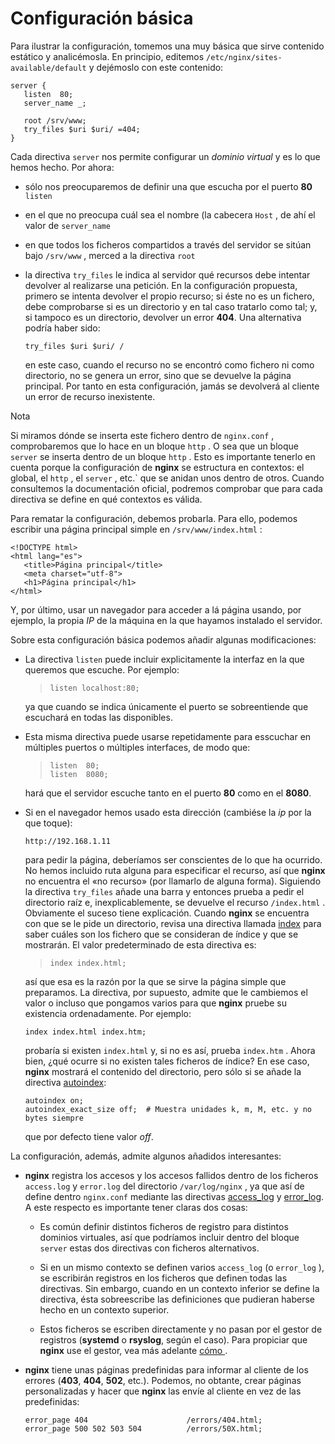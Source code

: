 
# Configuración básica

Para ilustrar la configuración, tomemos una muy básica que sirve
contenido estático y analicémosla. En principio, editemos
 `/etc/nginx/sites-available/default`  y
dejémoslo con este contenido:

    server {
       listen  80;
       server_name _;

       root /srv/www;
       try_files $uri $uri/ =404;
    }

Cada directiva
`server` nos permite configurar un *dominio
virtual* y es lo que hemos hecho. Por ahora:

-   sólo nos preocuparemos de definir una que escucha por el puerto
    **80**
   `listen`
-   en el que no preocupa cuál sea el nombre (la cabecera
     `Host` , de ahí el valor de ``server_name``

-   en que todos los ficheros compartidos a través del servidor se
    sitúan bajo
     `/srv/www` , merced a la directiva
    ``root``

-   la directiva ``try_files`` le indica al servidor qué recursos debe intentar devolver al realizarse una petición. En la     configuración propuesta, primero se intenta devolver el propio recurso; si éste no es un fichero, debe comprobarse si es un directorio y en tal caso tratarlo como tal; y, si tampoco es un directorio, devolver un error **404**. Una alternativa podría haber  sido:

        try_files $uri $uri/ /

    en este caso, cuando el recurso no se encontró como fichero ni como
    directorio, no se genera un error, sino que se devuelve la página
    principal. Por tanto en esta configuración, jamás se devolverá al
    cliente un error de recurso inexistente.

Nota

Si miramos dónde se inserta este fichero dentro de
 `nginx.conf` , comprobaremos que lo hace en un
bloque  `http` . O sea que un bloque
 `server`  se inserta dentro de un bloque
 `http` . Esto es importante tenerlo en cuenta
porque la configuración de **nginx** se estructura en contextos: el
global, el  `http` , el
 `server` , etc.\` que se anidan unos dentro de
otros. Cuando consultemos la documentación oficial, podremos comprobar
que para cada directiva se define en qué contextos es válida.

Para rematar la configuración, debemos probarla. Para ello, podemos
escribir una página principal simple en
 `/srv/www/index.html` :

    <!DOCTYPE html>
    <html lang="es">
       <title>Página principal</title>
       <meta charset="utf-8">
       <h1>Página principal</h1>
    </html>

Y, por último, usar un navegador para acceder a lá página usando, por
ejemplo, la propia *IP* de la máquina en la que hayamos instalado el
servidor.

Sobre esta configuración básica podemos añadir algunas modificaciones:

-   La directiva  `listen`  puede incluir
    explicitamente la interfaz en la que queremos que escuche. Por
    ejemplo:

    >     listen localhost:80;

    ya que cuando se indica únicamente el puerto se sobreentiende que
    escuchará en todas las disponibles.

-   Esta misma directiva puede usarse repetidamente para esscuchar en
    múltiples puertos o múltiples interfaces, de modo que:

    >     listen  80;
    >     listen  8080;

    hará que el servidor escuche tanto en el puerto **80** como en el
    **8080**.

-   Si en el navegador hemos usado esta dirección (cambiése la *ip* por
    la que toque):

        http://192.168.1.11

    para pedir la página, deberíamos ser conscientes de lo que ha
    ocurrido. No hemos incluido ruta alguna para especificar el recurso,
    así que **nginx** no encuentra el «no recurso» (por llamarlo de
    alguna forma). Siguiendo la directiva
     `try_files`  añade una barra y entonces
    prueba a pedir el directorio raíz e, inexplicablemente, se devuelve
    el recurso  `/index.html` . Obviamente el
    suceso tiene explicación. Cuando **nginx** se encuentra con que se
    le pide un directorio, revisa una directiva llamada
    <a href="http://nginx.org/en/docs/http/ngx_http_index_module.html#index"
    class="reference external">index</a> para saber cuáles son los
    fichero que se consideran de índice y que se mostrarán. El valor
    predeterminado de esta directiva es:

    >     index index.html;

    así que esa es la razón por la que se sirve la página simple que
    preparamos. La directiva, por supuesto, admite que le cambiemos el
    valor o incluso que pongamos varios para que **nginx** pruebe su
    existencia ordenadamente. Por ejemplo:

        index index.html index.htm;

    probaría si existen  `index.html`  y, si no
    es así, prueba  `index.htm` . Ahora bien,
    ¿qué ocurre si no existen tales ficheros de índice? En ese caso,
    **nginx** mostrará el contenido del directorio, pero sólo si se
    añade la directiva <a
    href="http://nginx.org/en/docs/http/ngx_http_autoindex_module.html#autoindex"
    class="reference external">autoindex</a>:

        autoindex on;
        autoindex_exact_size off;  # Muestra unidades k, m, M, etc. y no bytes siempre

    que por defecto tiene valor *off*.

La configuración, además, admite algunos añadidos interesantes:

-   **nginx** registra los accesos y los accesos fallidos dentro de los
    ficheros  `access.log`  y
     `error.log`  del directorio
     `/var/log/nginx` , ya que así de define
    dentro  `nginx.conf`  mediante las directivas
    <a
    href="http://nginx.org/en/docs/http/ngx_http_log_module.html#access_log"
    class="reference external">access_log</a> y <a
    href="http://nginx.org/en/docs/http/ngx_http_log_module.html#error_log"
    class="reference external">error_log</a>. A este respecto es
    importante tener claras dos cosas:

    -   Es común definir distintos ficheros de registro para distintos
        dominios virtuales, así que podríamos incluir dentro del bloque
         `server`  estas dos directivas con
        ficheros alternativos.

    -   Si en un mismo contexto se definen varios
         `access_log`  (o
         `error_log` ), se escribirán registros
        en los ficheros que definen todas las directivas. Sin embargo,
        cuando en un contexto inferior se define la directiva, ésta
        sobreescribe las definiciones que pudieran haberse hecho en un
        contexto superior.

    -   Estos ficheros se escriben directamente y no pasan por el gestor
        de registros (**systemd** o **rsyslog**, según el caso). Para
        propiciar que **nginx** use el gestor, vea más adelante
        <a href="02.avanz/09.misc.html#nginx-systemd"
        class="reference internal"><span class="std std-ref">cómo </a>.

-   **nginx** tiene unas páginas predefinidas para informar al cliente
    de los errores (**403**, **404**, **502**, etc.). Podemos, no
    obtante, crear páginas personalizadas y hacer que **nginx** las
    envíe al cliente en vez de las predefinidas:

        error_page 404                      /errors/404.html;
        error_page 500 502 503 504          /errors/50X.html;





